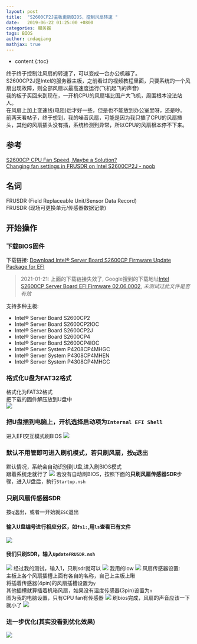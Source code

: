 ```yaml
---
layout: post
title:  "S2600CP2J主板更新BIOS，控制风扇转速 "
date:   2019-06-22 01:25:00 +0800
categories: 服务器
tags: BIOS
author: cndaqiang
mathjax: true
---
```

* content
{:toc}

终于终于控制注风扇的转速了，可以变成一台办公机器了。<br>
S2600CP2J是Intel的服务器主板，之前看过的视频教程里面，只要系统的一个风扇出现故障，则全部风扇以最高速度运行(飞机起飞的声音)<br>
我的板子买回来到现在，一开机CPU的风扇堪比国产大飞机，周围根本没法站人。<br>
在风扇上加上变速线(电阻)后才好一些，但是也不能放到办公室里呀，还是吵。<br>
前两天看帖子，终于想到，我的噪音风扇，可能是因为我只插了CPU的风扇插头，其他的风扇插头没有插，系统检测到异常，所以CPU的风扇根本停不下来。<br>






## 参考
[S2600CP CPU Fan Speed, Maybe a Solution?](https://forums.servethehome.com/index.php?threads/s2600cp-cpu-fan-speed-maybe-a-solution.13910/)<br>
[Changing fan settings in FRUSDR on Intel S2600CP2J - noob](https://forums.servethehome.com/index.php?threads/changing-fan-settings-in-frusdr-on-intel-s2600cp2j-noob.18348/)
## 名词
FRUSDR (Field Replaceable Unit/Sensor Data Record) <br>
FRUSDR (现场可更换单元/传感器数据记录)


## 开始操作
### 下载BIOS固件
下载链接: [Download Intel® Server Board S2600CP Firmware Update Package for EFI](https://downloadcenter.intel.com/download/26957/Intel-Server-Board-S2600CP-Firmware-Update-Package-for-EFI?product=56333)<br>
>2021-01-21: 上面的下载链接失效了, Google搜到的下载地址[Intel S2600CP Server Board EFI Firmware 02.06.0002](https://drivers.softpedia.com/get/MOTHERBOARD/Intel/Intel-S2600CP-Server-Board-EFI-Firmware-02060002.shtml), *未测试过此文件是否有效*

支持多种主板:
- Intel® Server Board S2600CP2
- Intel® Server Board S2600CP2IOC
- Intel® Server Board S2600CP2J
- Intel® Server Board S2600CP4
- Intel® Server Board S2600CP4IOC
- Intel® Server System P4208CP4MHGC
- Intel® Server System P4308CP4MHEN
- Intel® Server System P4308CP4MHGC

### 格式化U盘为FAT32格式
格式化为FAT32格式<br>
把下载的固件解压放到U盘中<br>
![](/uploads/2019/06/bios.jpg)

### 把U盘插到电脑上，开机选择启动项为`Internal EFI Shell`
进入EFI交互模式刷BIOS
![](/uploads/2019/06/efi.jpg)

### 默认不用管即可进入刷机模式，若只刷风扇，按`q`退出
默认情况，系统会自动识别到U盘,进入刷BIOS模式<br>
跟着系统走就行了
![](/uploads/2019/06/package.jpg)
若没有自动刷BIOS，按照下面的**只刷风扇传感器SDR**步骤，进入U盘后，执行`Startup.nsh`

### 只刷风扇传感器SDR
按`q`退出，或者一开始就`ESC`退出
#### 输入U盘编号进行相应分区，如`fs1:`,用`ls`查看已有文件
![](/uploads/2019/06/fs.jpg)
#### 我们只刷SDR，输入`UpdateFRUSDR.nsh`
![](/uploads/2019/06/fru.jpg)
经过我的测试，输入1，只刷sdr就可以
![](/uploads/2019/06/sdr.jpg)
我用的low
![](/uploads/2019/06/low.jpg)
风扇传感器设置:<br>
主板上各个风扇插槽上面有各自的名称，自己上主板上瞅<br>
将插着传感器(4pin)的风扇插槽设置为`y`<br>
其他插槽就算插着机箱风扇，如果没有温度传感器(3pin)设置为`n`<br>
图为我的电脑设置，只有CPU fan有传感器
![](/uploads/2019/06/fan.jpg)
刷bios完成，风扇的声音应该一下就小了
![](/uploads/2019/06/ok.jpg)

### 进一步优化(其实没看到优化效果)
![](/uploads/2019/06/biosfan.jpg)
